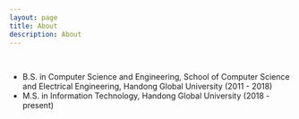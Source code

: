 ```yaml
---
layout: page
title: About
description: About
---
```


&nbsp;

* B.S. in Computer Science and Engineering, School of Computer Science and Electrical Engineering, Handong Global University (2011 - 2018)
* M.S. in Information Technology, Handong Global University (2018 - present)


&nbsp;

&nbsp;

&nbsp;

